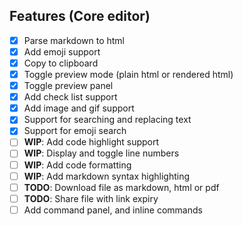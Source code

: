 ## Features (Core editor)

- [x] Parse markdown to html
- [x] Add emoji support
- [x] Copy to clipboard
- [x] Toggle preview mode (plain html or rendered html)
- [x] Toggle preview panel
- [x] Add check list support
- [x] Add image and gif support
- [x] Support for searching and replacing text
- [x] Support for emoji search
- [ ] **WIP**: Add code highlight support
- [ ] **WIP**: Display and toggle line numbers
- [ ] **WIP**: Add code formatting
- [ ] **WIP**: Add markdown syntax highlighting
- [ ] **TODO**: Download file as markdown, html or pdf
- [ ] **TODO**: Share file with link expiry
- [ ] Add command panel, and inline commands
